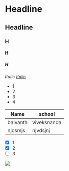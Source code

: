 # Headline
## Headline
### H
#### H
##### H
 _Italic_
 [_Italic_](https://www.google.com "google")

 * 1  
 * 2
 * 3
 * 4
 
 | Name | school |
 |------|--------|
 | balvanth|viveksnanda|
 |njcsmjs|njvdsjnj|

 * [x] 1 
 * [x] 2 
 * [ ] 3

![ ](https://www.google.com/url?sa=i&source=images&cd=&ved=2ahUKEwjlu7uPt8PiAhUrUt8KHU8XC6AQjRx6BAgBEAU&url=https%3A%2F%2Fwww.terraform.io%2Fdocs%2Findex.html&psig=AOvVaw2UHj8Hp29qelJeY4TRQG4g&ust=1559311756871445)
